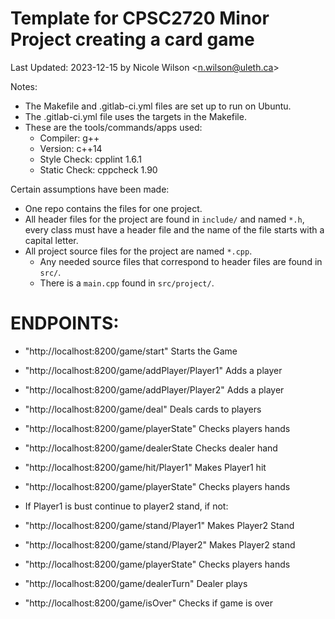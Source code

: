 # Template for CPSC2720 Minor Project creating a card game

Last Updated: 2023-12-15 by Nicole Wilson &lt;n.wilson@uleth.ca&gt;

Notes:

* The Makefile and .gitlab-ci.yml files are set up to run on Ubuntu.
* The .gitlab-ci.yml file uses the targets in the Makefile.
* These are the tools/commands/apps used:
  * Compiler: g++
  * Version: c++14
  * Style Check: cpplint 1.6.1
  * Static Check: cppcheck 1.90

Certain assumptions have been made:
* One repo contains the files for one project.
* All header files for the project are found in <code>include/</code> and named <code>*.h</code>, every class must have a header file and the name of the file starts with a capital letter.
* All project source files for the project are named <code>*.cpp</code>.
  * Any needed source files that correspond to header files are found in <code>src/</code>.
  * There is a <code>main.cpp</code> found in <code>src/project/</code>.


# ENDPOINTS:
* "http://localhost:8200/game/start" Starts the Game
* "http://localhost:8200/game/addPlayer/Player1" Adds a player
* "http://localhost:8200/game/addPlayer/Player2" Adds a player
* "http://localhost:8200/game/deal" Deals cards to players
* "http://localhost:8200/game/playerState" Checks players hands
* "http://localhost:8200/game/dealerState Checks dealer hand
* "http://localhost:8200/game/hit/Player1" Makes Player1 hit
* "http://localhost:8200/game/playerState" Checks players hands

* If Player1 is bust continue to player2 stand, if not:

* "http://localhost:8200/game/stand/Player1" Makes Player2 Stand
* "http://localhost:8200/game/stand/Player2" Makes Player2 stand
* "http://localhost:8200/game/playerState" Checks players hands
* "http://localhost:8200/game/dealerTurn" Dealer plays

* "http://localhost:8200/game/isOver" Checks if game is over
